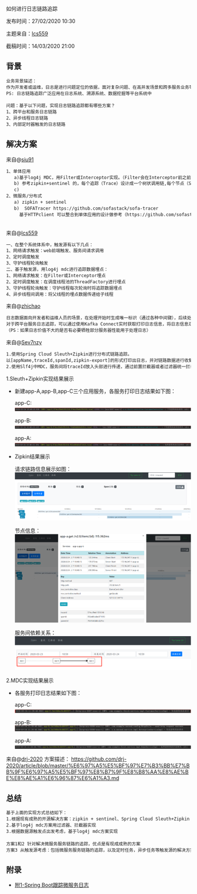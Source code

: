 如何进行日志链路追踪

发布时间：27/02/2020 10:30

主题来自：[lcs559](https://github.com/lcs559)

截稿时间：14/03/2020 21:00



## 背景

```txt
业务背景描述：
作为开发者或运维，日志是进行问题定位的依据，面对复杂问题、在高并发场景和跨多服务业务等场景时，经常需要通过整个链路日志进行问题分析追踪，为此如何进行日志链路追踪至关重要。
PS: 日志链路追踪广泛应用在日志系统、溯源系统、数据挖掘等平台系统中
           
问题：基于以下问题，实现日志链路追踪都有哪些方案？
1、跨平台和服务日志链路
2、异步线程日志链路
3、内部定时器触发的日志链路
```



## 解决方案

来自@[siu91](https://github.com/siu91) 

```txt
1、单体应用
   a)基于log4j MDC，用Filter或Interceptor实现。（Filter会在Interceptor前之前，考虑不同业务场景使用）
   b) 参考zipkin+sentinel 的，每个追踪（Trace）设计成一个树状调用链,每个节点（Span）之间用子父结构标识（parentID，traceID），这种结构可以清晰的表达复杂的调用跟踪链路。
   c)
2、微服务/分布式
   a) zipkin + sentinel
   b)  SOFATracer https://github.com/sofastack/sofa-tracer
     基于HTTPclient 可以整合到单体应用的设计做参考（https://github.com/sofastack-guides/sofa-tracer-guides/tree/master/tracer-sample-with-httpclient）
  

```

来自@[lcs559](https://github.com/lcs559) 

```txt
一、在整个系统体系中，触发源有以下几点：
1、网络请求触发：web前端触发、服务间请求调用
2、定时调度触发
3、守护线程轮询触发
二、基于触发源，用log4j mdc进行追踪数据埋点：
1、网络请求触发：在Filter或Interceptor埋点
2、定时调度触发：在调度线程池的ThreadFactory进行埋点
3、守护线程轮询触发：守护线程每次轮询时将追踪数据埋点
4、异步线程间调用：将父线程的埋点数据传递给子线程

```
来自@[zhichao](https://github.com/squanche)
```txt
日志数据面向开发者和运维人员的场景，在处理开始时生成唯一标识（通过各种中间键），后续处理的链路传递这个标识，直到处理完成。
对于跨平台服务日志追踪，可以通过使用Kafka Connect实时获取打印日志信息，将日志信息汇聚于一个文件中，只要查询这个日志文件中日志的唯一标识，就能清晰的追踪到整个处理链路。
（PS：如果日志价值不大的是否有必要牺牲部分服务器性能用于处理日志）

```

来自@[Sev7nzy](https://github.com/Sev7nzy) 

```txt
1.使用Spring Cloud Sleuth+Zipkin进行分布式链路追踪。
以[appName,traceId,spanId,zipkin-export]的形式打印出日志，并对链路数据进行收集、存储、查找和展示。（附1）
2.使用Slf4j中MDC，服务间将traceId放入头部进行传递，通过前置拦截器或者过滤器统一拦截，配置logback进行日志打印。
```

1.Sleuth+Zipkin实现结果展示

* 新建app-A,app-B,app-C三个应用服务，各服务打印日志结果如下图：

  app-C:![image-202003241](./assets/image-202003241.png)

  app-B:![image-202003241585018247](./assets/image-202003241585018247.png)

  app-A:![image-202003241585018435](./assets/image-202003241585018435.png)

* Zipkin结果展示

  请求链路信息展示如图：![image-202003241585018518](./assets/image-202003241585018518.png)

  节点信息：![image-202003241585018722](./assets/image-202003241585018722.png)

  服务间依赖关系：![image-202003241585018816](./assets/image-202003241585018816.png)

2.MDC实现结果展示

* 各服务打印日志结果如下图：

  app-C:![image-202003241585027915](./assets/image-202003241585027915.png)

  app-B:![image-202003241585027942](./assets/image-202003241585027942.png)

  app-A:![image-202003241585027886](./assets/image-202003241585027886.png)

来自@[drj-2020](https://github.com/drj-2020) 
方案描述：
https://github.com/drj-2020/article/blob/master/%E6%97%A5%E5%BF%97%E7%B3%BB%E7%BB%9F%E6%97%A5%E5%BF%97%E8%B7%9F%E8%B8%AA%E8%AE%BE%E8%AE%A1%E6%96%87%E6%A1%A3.md   

## 总结

```txt
基于上面的实现方式总结如下：
1.根据现有成熟的开源解决方案：zipkin + sentinel、Spring Cloud Sleuth+Zipkin
2.基于log4j mdc方案用过滤器、拦截器实现
3.根据数据源触发点出发考虑，基于log4j mdc方案实现

方案1和2 针对解决微服务服务链路的追踪，优点是有现成成熟的方案
方案3 从触发源考虑：包括微服务服务链路的追踪，以及定时任务，异步任务等触发源的解决方案
```



## 附录

- [附1-Spring Boot跟踪微服务日志](https://www.yiibai.com/spring-boot/spring_boot_tracing_micro_service_logs.html)
